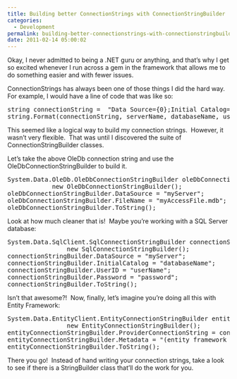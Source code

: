 ```yaml
---
title: Building better ConnectionStrings with ConnectionStringBuilder
categories:
  - Development
permalink: building-better-connectionstrings-with-connectionstringbuilder
date: 2011-02-14 05:00:02
---
```


Okay, I never admitted to being a .NET guru or anything, and that’s why I get so excited whenever I run across a gem in the framework that allows me to do something easier and with fewer issues.

ConnectionStrings has always been one of those things I did the hard way.  For example, I would have a line of code that was like so:

<pre lang="csharp">
string connectionString =  "Data Source={0};Initial Catalog={1};User Id={2};Password={3};";
string.Format(connectionString, serverName, databaseName, userName, password);
</pre>

This seemed like a logical way to build my connection strings.  However, it wasn’t very flexible.  That was until I discovered the suite of ConnectionStringBuilder classes.

Let’s take the above OleDb connection string and use the OleDbConnectionStringBuilder to build it.

<pre lang="csharp">
System.Data.OleDb.OleDbConnectionStringBuilder oleDbConnectionStringBuilder  =
            new OleDbConnectionStringBuilder();
oleDbConnectionStringBuilder.DataSource = "myServer";
oleDbConnectionStringBuilder.FileName = "myAccessFile.mdb";
oleDbConnectionStringBuilder.ToString();
</pre>

Look at how much cleaner that is!  Maybe you’re working with a SQL Server database:

<pre lang="csharp">
System.Data.SqlClient.SqlConnectionStringBuilder connectionStringBuilder =
                new SqlConnectionStringBuilder();
connectionStringBuilder.DataSource = "myServer";
connectionStringBuilder.InitialCatalog = "databaseName";
connectionStringBuilder.UserID = "userName";
connectionStringBuilder.Password = "password";
connectionStringBuilder.ToString();
</pre>

Isn’t that awesome?!  Now, finally, let’s imagine you’re doing all this with Entity Framework:

<pre lang="csharp">
System.Data.EntityClient.EntityConnectionStringBuilder entityConnectionStringBuilder =
                new EntityConnectionStringBuilder();
entityConnectionStringBuilder.ProviderConnectionString = connectionStringBuilder.ToString();
entityConnectionStringBuilder.Metadata = "(entity framework metadata here)";
entityConnectionStringBuilder.ToString();
</pre>

There you go!  Instead of hand writing your connection strings, take a look to see if there is a StringBuilder class that’ll do the work for you.